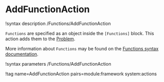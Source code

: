 # AddFunctionAction

!syntax description /Functions/AddFunctionAction

`Functions` are specified as an object inside the `[Functions]` block.
This action adds them to the [Problem](syntax/Problem/index.md).

More information about `Functions` may be found on the
[Functions syntax documentation](syntax/Functions/index.md).

!syntax parameters /Functions/AddFunctionAction

!tag name=AddFunctionAction pairs=module:framework system:actions
